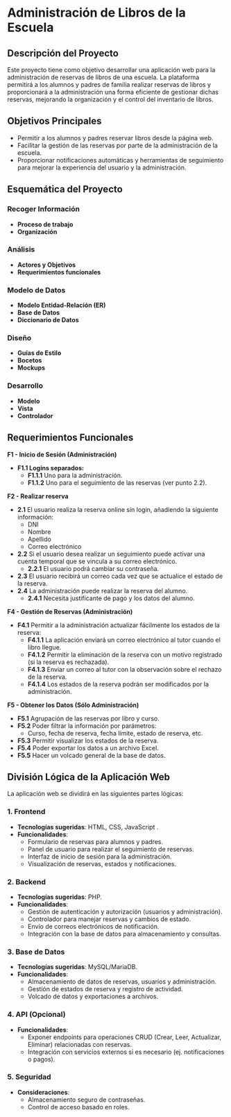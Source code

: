 # Administración de Libros de la Escuela

## Descripción del Proyecto

Este proyecto tiene como objetivo desarrollar una aplicación web para la administración de reservas de libros de una escuela. La plataforma permitirá a los alumnos y padres de familia realizar reservas de libros y proporcionará a la administración una forma eficiente de gestionar dichas reservas, mejorando la organización y el control del inventario de libros.

## Objetivos Principales

- Permitir a los alumnos y padres reservar libros desde la página web.
- Facilitar la gestión de las reservas por parte de la administración de la escuela.
- Proporcionar notificaciones automáticas y herramientas de seguimiento para mejorar la experiencia del usuario y la administración.

## Esquemática del Proyecto

### Recoger Información
- **Proceso de trabajo**
- **Organización**

### Análisis
- **Actores y Objetivos**
- **Requerimientos funcionales**

### Modelo de Datos
- **Modelo Entidad-Relación (ER)**
- **Base de Datos**
- **Diccionario de Datos**

### Diseño
- **Guías de Estilo**
- **Bocetos**
- **Mockups**

### Desarrollo
- **Modelo**
- **Vista**
- **Controlador**

## Requerimientos Funcionales

**F1 - Inicio de Sesión (Administración)**
- **F1.1 Logins separados:**
  - **F1.1.1** Uno para la administración.
  - **F1.1.2** Uno para el seguimiento de las reservas (ver punto 2.2).

**F2 - Realizar reserva**
- **2.1** El usuario realiza la reserva online sin login, añadiendo la siguiente información:
  - DNI
  - Nombre
  - Apellido
  - Correo electrónico
- **2.2** Si el usuario desea realizar un seguimiento puede activar una cuenta temporal que se vincula a su correo electrónico.
  - **2.2.1** El usuario podrá cambiar su contraseña.
- **2.3** El usuario recibirá un correo cada vez que se actualice el estado de la reserva.
- **2.4** La administración puede realizar la reserva del alumno.
  - **2.4.1** Necesita justificante de pago y los datos del alumno.

**F4 - Gestión de Reservas (Administración)**
- **F4.1** Permitir a la administración actualizar fácilmente los estados de la reserva:
  - **F4.1.1** La aplicación enviará un correo electrónico al tutor cuando el libro llegue.
  - **F4.1.2** Permitir la eliminación de la reserva con un motivo registrado (si la reserva es rechazada).
  - **F4.1.3** Enviar un correo al tutor con la observación sobre el rechazo de la reserva.
  - **F4.1.4** Los estados de la reserva podrán ser modificados por la administración.

**F5 - Obtener los Datos (Sólo Administración)**
- **F5.1** Agrupación de las reservas por libro y curso.
- **F5.2** Poder filtrar la información por parámetros:
  - Curso, fecha de reserva, fecha límite, estado de reserva, etc.
- **F5.3** Permitir visualizar los estados de la reserva.
- **F5.4** Poder exportar los datos a un archivo Excel.
- **F5.5** Hacer un volcado general de la base de datos.

## División Lógica de la Aplicación Web

La aplicación web se dividirá en las siguientes partes lógicas:

### 1. Frontend
- **Tecnologías sugeridas**: HTML, CSS, JavaScript .
- **Funcionalidades**:
  - Formulario de reservas para alumnos y padres.
  - Panel de usuario para realizar el seguimiento de reservas.
  - Interfaz de inicio de sesión para la administración.
  - Visualización de reservas, estados y notificaciones.

### 2. Backend
- **Tecnologías sugeridas**: PHP.
- **Funcionalidades**:
  - Gestión de autenticación y autorización (usuarios y administración).
  - Controlador para manejar reservas y cambios de estado.
  - Envío de correos electrónicos de notificación.
  - Integración con la base de datos para almacenamiento y consultas.

### 3. Base de Datos
- **Tecnologías sugeridas**: MySQL/MariaDB.
- **Funcionalidades**:
  - Almacenamiento de datos de reservas, usuarios y administración.
  - Gestión de estados de reserva y registro de actividad.
  - Volcado de datos y exportaciones a archivos.

### 4. API (Opcional)
- **Funcionalidades**:
  - Exponer endpoints para operaciones CRUD (Crear, Leer, Actualizar, Eliminar) relacionadas con reservas.
  - Integración con servicios externos si es necesario (ej. notificaciones o pagos).

### 5. Seguridad
- **Consideraciones**:
  - Almacenamiento seguro de contraseñas.
  - Control de acceso basado en roles.
